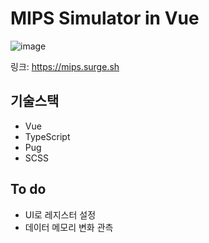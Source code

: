 # MIPS Simulator in Vue

![image](https://user-images.githubusercontent.com/22253556/100544476-3aa1cf00-3299-11eb-9e62-d194182a9de9.png)

링크: https://mips.surge.sh

## 기술스택

- Vue
- TypeScript
- Pug
- SCSS

## To do

- UI로 레지스터 설정
- 데이터 메모리 변화 관측
